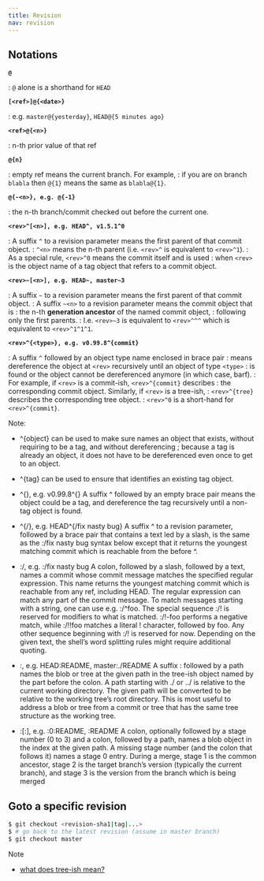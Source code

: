 ```yaml
---
title: Revision
nav: revision
---
```




## Notations

**``@``**

: ``@`` alone is a shorthand for ``HEAD``


**``[<ref>]@{<date>}``**

: e.g. ``master@{yesterday}``, ``HEAD@{5 minutes ago}``


**``<ref>@{<n>}``**

: n-th prior value of that ref

**``@{n}``**

: empty ref means the current branch. For example,
: if you are on branch ``blabla`` then ``@{1}`` means the same as ``blabla@{1}``.


**``@{-<n>}, e.g. @{-1}``**

: the n-th branch/commit checked out before the current one.


**``<rev>^[<n>], e.g. HEAD^, v1.5.1^0``**

: A suffix ``^`` to a revision parameter means the first parent of that commit object.
: ``^<n>`` means the n-th parent (i.e. ``<rev>^`` is equivalent to ``<rev>^1``).
: As a special rule, ``<rev>^0`` means the commit itself and is used
: when ``<rev>`` is the object name of a tag object that refers to a commit object.


**``<rev>~[<n>], e.g. HEAD~, master~3``**

: A suffix ``~`` to a revision parameter means the first parent of that commit object.
: A suffix ``~<n>`` to a revision parameter means the commit object that is
: the n-th **generation ancestor** of the named commit object,
: following only the first parents.
: I.e. ``<rev>~3`` is equivalent to ``<rev>^^^`` which is equivalent to ``<rev>^1^1^1``.


**``<rev>^{<type>}, e.g. v0.99.8^{commit}``**

: A suffix ``^`` followed by an object type name enclosed in brace pair
: means dereference the object at ``<rev>`` recursively until an object of type ``<type>``
: is found or the object cannot be dereferenced anymore (in which case, barf).
: For example, if ``<rev>`` is a commit-ish, ``<rev>^{commit}`` describes
: the corresponding commit object. Similarly, if ``<rev>`` is a tree-ish,
: ``<rev>^{tree}`` describes the corresponding tree object.
: ``<rev>^0`` is a short-hand for ``<rev>^{commit}``.


Note:

* <rev>^{object} can be used to make sure <rev> names an object that exists, without requiring <rev> to be a tag, and without dereferencing <rev>; because a tag is already an object, it does not have to be dereferenced even once to get to an object.

* <rev>^{tag} can be used to ensure that <rev> identifies an existing tag object.

* <rev>^{}, e.g. v0.99.8^{}
A suffix ^ followed by an empty brace pair means the object could be a tag, and dereference the tag recursively until a non-tag object is found.

* <rev>^{/<text>}, e.g. HEAD^{/fix nasty bug}
A suffix ^ to a revision parameter, followed by a brace pair that contains a text led by a slash, is the same as the :/fix nasty bug syntax below except that it returns the youngest matching commit which is reachable from the <rev> before ^.

* :/<text>, e.g. :/fix nasty bug
A colon, followed by a slash, followed by a text, names a commit whose commit message matches the specified regular expression. This name returns the youngest matching commit which is reachable from any ref, including HEAD. The regular expression can match any part of the commit message. To match messages starting with a string, one can use e.g. :/^foo. The special sequence :/! is reserved for modifiers to what is matched. :/!-foo performs a negative match, while :/!!foo matches a literal ! character, followed by foo. Any other sequence beginning with :/! is reserved for now. Depending on the given text, the shell’s word splitting rules might require additional quoting.

* <rev>:<path>, e.g. HEAD:README, master:./README
A suffix : followed by a path names the blob or tree at the given path in the tree-ish object named by the part before the colon. A path starting with ./ or ../ is relative to the current working directory. The given path will be converted to be relative to the working tree’s root directory. This is most useful to address a blob or tree from a commit or tree that has the same tree structure as the working tree.

* :[<n>:]<path>, e.g. :0:README, :README
A colon, optionally followed by a stage number (0 to 3) and a colon, followed by a path, names a blob object in the index at the given path. A missing stage number (and the colon that follows it) names a stage 0 entry. During a merge, stage 1 is the common ancestor, stage 2 is the target branch’s version (typically the current branch), and stage 3 is the version from the branch which is being merged



## Goto a specific revision

```sh
$ git checkout <revision-sha1|tag|...>
$ # go back to the latest revision (assume in master branch)
$ git checkout master
```



Note
* [what does tree-ish mean?](https://stackoverflow.com/questions/4044368/what-does-tree-ish-mean-in-git)
